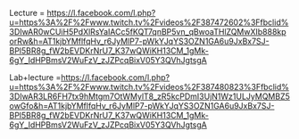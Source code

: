 Lecture = https://l.facebook.com/l.php?u=https%3A%2F%2Fwww.twitch.tv%2Fvideos%2F387472602%3Ffbclid%3DIwAR0wCUiH5PdXlRsYaIACc5fKQT7qnBP5vn_qBwoaTHlZQMwXIb888kporRw&h=AT1kjbYMflfqHv_r6JyMlP7-pWkYJqYS3OZN1GA6u9JxBx7SJ-BPl5BR8g_fW2bEVDKrNrU7_K37wQWiKH13CM_1gMk-6gY_IdHPBmsV2WuFzV_zJZPcqBixV05Y3QVhJgtsgA

Lab+lecture =https://l.facebook.com/l.php?u=https%3A%2F%2Fwww.twitch.tv%2Fvideos%2F387480823%3Ffbclid%3DIwAR3LR6FH7tx9hMtgm7OtWMylT8_zR5kcPDmI3UjN1Wz1ULJyMQMBZ5owGfo&h=AT1kjbYMflfqHv_r6JyMlP7-pWkYJqYS3OZN1GA6u9JxBx7SJ-BPl5BR8g_fW2bEVDKrNrU7_K37wQWiKH13CM_1gMk-6gY_IdHPBmsV2WuFzV_zJZPcqBixV05Y3QVhJgtsgA